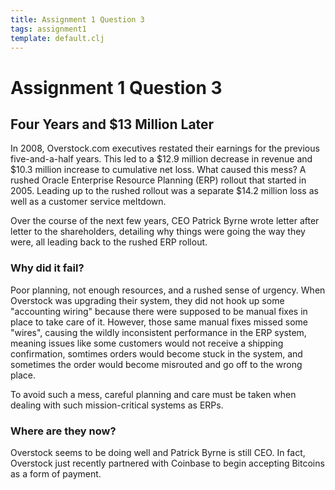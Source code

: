 ```yaml
---
title: Assignment 1 Question 3
tags: assignment1
template: default.clj
---
```


# Assignment 1 Question 3

## Four Years and $13 Million Later

In 2008, Overstock.com executives restated their earnings for the
previous five-and-a-half years. This led to a $12.9 million decrease
in revenue and $10.3 million increase to cumulative net loss. What
caused this mess? A rushed Oracle Enterprise Resource Planning (ERP)
rollout that started in 2005. Leading up to the rushed rollout was 
a separate $14.2 million loss as well as a customer service meltdown.

Over the course of the next few years, CEO Patrick Byrne wrote letter
after letter to the shareholders, detailing why things were going the
way they were, all leading back to the rushed ERP rollout.

### Why did it fail?

Poor planning, not enough resources, and a rushed sense of urgency.
When Overstock was upgrading their system, they did not hook up some
"accounting wiring" because there were supposed to be manual fixes in
place to take care of it. However, those same manual fixes missed some
"wires", causing the wildly inconsistent performance in the ERP system,
meaning issues like some customers would not receive a shipping confirmation,
somtimes orders would become stuck in the system, and sometimes the order
would become misrouted and go off to the wrong place.

To avoid such a mess, careful planning and care must be taken when dealing
with such mission-critical systems as ERPs.

### Where are they now?

Overstock seems to be doing well and Patrick Byrne is still CEO. In fact,
Overstock just recently partnered with Coinbase to begin accepting Bitcoins
as a form of payment. 
